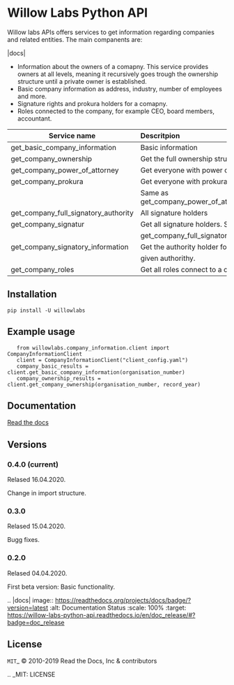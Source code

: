 # Willow Labs Python API
Willow labs APIs offers services to get information regarding companies and related entities. The main companents are:

|docs|

* Information about the owners of a comapny. This service provides owners at all levels, meaning it recursively goes trough the ownership structure until a private owner is established.
* Basic company information as address, industry, number of employees and more.
* Signature rights and prokura holders for a comapny.
* Roles connected to the company, for example CEO, board members, accountant.


| Service name                             | Descritpion                          | Language  |
| ---------------------------------------- |:-------------------------------------| :--------- |
| get_basic_company_information            | Basic information                    | English   |
| get_company_ownership                    | Get the full ownership structure     | English   |
| get_company_power_of_attorney            | Get everyone with power of attorny.  | English   |
| get_company_prokura                      | Get everyone with prokura rights.    | Norwegian |
|                                          | Same as get_company_power_of_attorney|           |
| get_company_full_signatory_authority     | All signature holders                | English   |
| get_company_signatur                     | Get all signature holders. Same as   | Norwegian |
|                                          | get_company_full_signatory_authority |           |
| get_company_signatory_information        | Get the authority holder for a       | English   |
|                                          | given authorithy.                    |           |
| get_company_roles                        | Get all roles connect to a company.  | English   |


## Installation
``` pip install -U willowlabs ```

## Example usage
```
   from willowlabs.company_information.client import CompanyInformationClient
   client = CompanyInformationClient("client_config.yaml")
   company_basic_results = client.get_basic_company_information(organisation_number)
   company_ownership_results = client.get_company_ownership(organisation_number, record_year)
```

## Documentation
[Read the docs](https://willow-labs-python-api.readthedocs.io/en/doc_release/)


## Versions
### 0.4.0 (current) 
Relased 16.04.2020.

Change in import structure.

### 0.3.0  
Relased 15.04.2020.

Bugg fixes.

### 0.2.0 
Relased 04.04.2020.

First beta version: Basic functionality.



.. |docs| image:: https://readthedocs.org/projects/docs/badge/?version=latest
    :alt: Documentation Status
    :scale: 100%
    :target: https://willow-labs-python-api.readthedocs.io/en/doc_release/#?badge=doc_release

License
-------

`MIT`_ © 2010-2019 Read the Docs, Inc & contributors

.. _MIT: LICENSE
